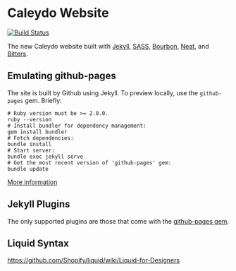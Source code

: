 # Caleydo Website

[![Build Status](https://travis-ci.org/Caleydo/caleydo.github.io.svg?branch=master)](https://travis-ci.org/Caleydo/caleydo.github.io)

The new Caleydo website built with [Jekyll](http://jekyllrb.com),
[SASS](http://www.sass-lang.com),
[Bourbon](http://bourbon.io),
[Neat](http://neat.bourbon.io),
and [Bitters](http://bitters.bourbon.io).

## Emulating github-pages

The site is built by Github using Jekyll.
To preview locally, use the `github-pages` gem. Briefly:
```
# Ruby version must be >= 2.0.0.
ruby --version
# Install bundler for dependency management:
gem install bundler
# Fetch dependencies:
bundle install
# Start server:
bundle exec jekyll serve
# Get the most recent version of 'github-pages' gem:
bundle update
```

[More information](https://help.github.com/articles/setting-up-your-github-pages-site-locally-with-jekyll/#step-2-install-jekyll-using-bundler)

## Jekyll Plugins

The only supported plugins are those that come with the [github-pages gem](https://help.github.com/articles/adding-jekyll-plugins-to-a-github-pages-site/).

## Liquid Syntax

https://github.com/Shopify/liquid/wiki/Liquid-for-Designers
